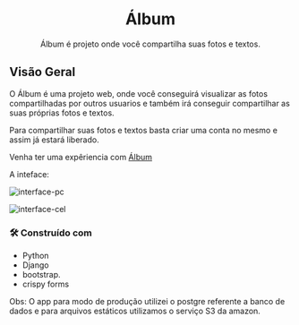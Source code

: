 
<h1 align="center">Álbum</h1>

<p align="center">Álbum é projeto onde você compartilha suas fotos e textos.</p>

<h2>Visão Geral</h2>

O Álbum é uma projeto web, onde você conseguirá visualizar as fotos compartilhadas por outros usuarios e também irá conseguir compartilhar as suas próprias fotos e textos.

Para compartilhar suas fotos e textos basta criar uma conta no mesmo e assim já estará liberado.

Venha ter uma expêriencia com <a href="https://algum-project.herokuapp.com/">Álbum</a>

A inteface:

![interface-pc](https://user-images.githubusercontent.com/42556458/108722353-d1c99c00-7501-11eb-92da-a6bb35b04d5b.png)


![interface-cel](https://user-images.githubusercontent.com/42556458/108723186-bd39d380-7502-11eb-916f-eb14b013b974.png)



<h3>🛠️ Construído com</h3>

- Python
- Django
- bootstrap.
- crispy forms

Obs: O app para modo de produção utilizei o postgre referente a banco de dados
e para arquivos estáticos utilizamos o serviço S3 da amazon. 

